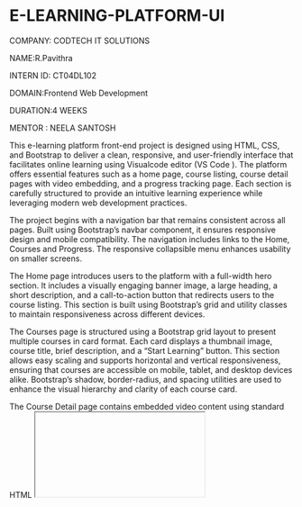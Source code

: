 # E-LEARNING-PLATFORM-UI

COMPANY: CODTECH IT SOLUTIONS

NAME:R.Pavithra

INTERN ID: CT04DL102

DOMAIN:Frontend Web Development

DURATION:4 WEEKS

MENTOR : NEELA SANTOSH

This e-learning platform front-end project is designed using HTML, CSS, and Bootstrap to deliver a clean, responsive, and user-friendly interface that facilitates online learning using Visualcode editor (VS Code ). The platform offers essential features such as a home page, course listing, course detail pages with video embedding, and a progress tracking page. Each section is carefully structured to provide an intuitive learning experience while leveraging modern web development practices.

The project begins with a navigation bar that remains consistent across all pages. Built using Bootstrap’s navbar component, it ensures responsive design and mobile compatibility. The navigation includes links to the Home, Courses and Progress. The responsive collapsible menu enhances usability on smaller screens.

The Home page introduces users to the platform with a full-width hero section. It includes a visually engaging banner image, a large heading, a short description, and a call-to-action button that redirects users to the course listing. This section is built using Bootstrap’s grid and utility classes to maintain responsiveness across different devices.

The Courses page is structured using a Bootstrap grid layout to present multiple courses in card format. Each card displays a thumbnail image, course title, brief description, and a “Start Learning” button. This section allows easy scaling and supports horizontal and vertical responsiveness, ensuring that courses are accessible on mobile, tablet, and desktop devices alike. Bootstrap’s shadow, border-radius, and spacing utilities are used to enhance the visual hierarchy and clarity of each course card.

The Course Detail page contains embedded video content using standard HTML <iframe> tags, allowing users to watch course videos directly within the platform. The page also includes a course banner image and a detailed description. Bootstrap classes are used to center the video, apply responsive sizing, and provide proper spacing. This ensures the media content remains accessible and adaptive to different screen sizes.

The Progress page gives users a visual representation of their learning achievements. It uses Bootstrap’s progress bar component to display the percentage of course completion. The progress is styled using different Bootstrap color classes and wrapped in a container with proper margin and padding for alignment. An optional image is included for visual appeal.

Styling is handled primarily through Bootstrap’s utility classes, which help reduce custom CSS code and ensure consistency across the UI. However, custom CSS can be added in a separate style.css file for further customization of colors, typography, and layout spacing. This hybrid approach allows developers to maintain a consistent style while also offering flexibility for brand-specific designs.

The use of Bootstrap in this project significantly speeds up development and ensures the design is mobile-first and fully responsive. It also provides a professional appearance with minimal effort. HTML structures the content semantically, CSS adds basic customization, and Bootstrap enhances interactivity and visual aesthetics.

In conclusion, this e-learning platform front-end showcases how HTML, CSS, and Bootstrap can be combined to build a modern, accessible, and visually appealing learning environment. It is suitable for educational institutions, online course providers, or developers looking to prototype or deploy a scalable learning platform. Further enhancements like user authentication, quiz modules, and backend integration can be added as needed.

OUTPUT: 

![Image](https://github.com/user-attachments/assets/ce6658d7-f9c8-4e43-9403-420a5b51c521)

![Image](https://github.com/user-attachments/assets/6546c437-a0ad-4fca-a39b-f5cf40535ae2)

![Image](https://github.com/user-attachments/assets/85a43962-810b-4072-834e-c91be027674c)
